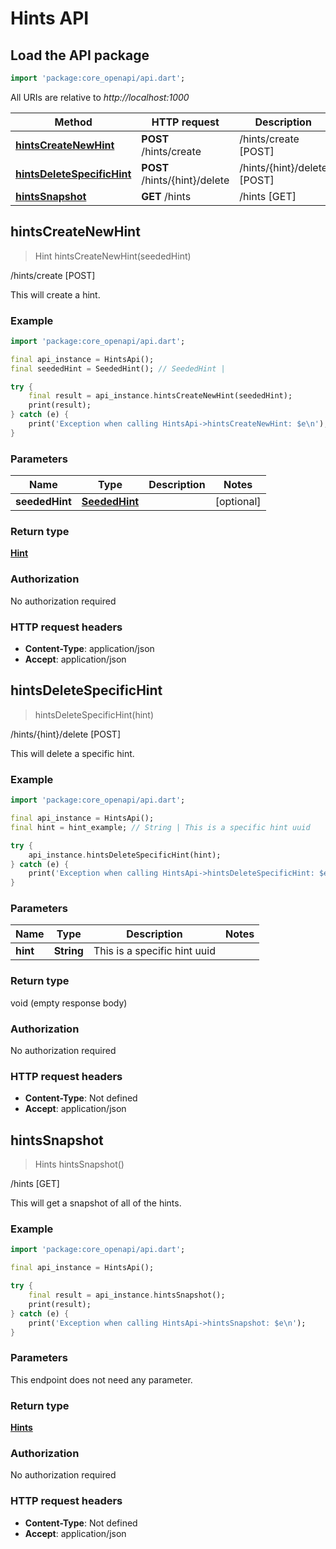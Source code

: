 # Hints API

## Load the API package
```dart
import 'package:core_openapi/api.dart';
```

All URIs are relative to *http://localhost:1000*

Method | HTTP request | Description
------------- | ------------- | -------------
[**hintsCreateNewHint**](HintsApi#hintscreatenewhint) | **POST** /hints/create | /hints/create [POST]
[**hintsDeleteSpecificHint**](HintsApi#hintsdeletespecifichint) | **POST** /hints/\{hint\}/delete | /hints/\{hint\}/delete [POST]
[**hintsSnapshot**](HintsApi#hintssnapshot) | **GET** /hints | /hints [GET]


## **hintsCreateNewHint**
> Hint hintsCreateNewHint(seededHint)

/hints/create [POST]

This will create a hint.

### Example
```dart
import 'package:core_openapi/api.dart';

final api_instance = HintsApi();
final seededHint = SeededHint(); // SeededHint | 

try {
    final result = api_instance.hintsCreateNewHint(seededHint);
    print(result);
} catch (e) {
    print('Exception when calling HintsApi->hintsCreateNewHint: $e\n');
}
```

### Parameters

Name | Type | Description  | Notes
------------- | ------------- | ------------- | -------------
 **seededHint** | [**SeededHint**](SeededHint)|  | [optional] 

### Return type

[**Hint**](Hint)

### Authorization

No authorization required

### HTTP request headers

 - **Content-Type**: application/json
 - **Accept**: application/json



## **hintsDeleteSpecificHint**
> hintsDeleteSpecificHint(hint)

/hints/\{hint\}/delete [POST]

This will delete a specific hint.

### Example
```dart
import 'package:core_openapi/api.dart';

final api_instance = HintsApi();
final hint = hint_example; // String | This is a specific hint uuid

try {
    api_instance.hintsDeleteSpecificHint(hint);
} catch (e) {
    print('Exception when calling HintsApi->hintsDeleteSpecificHint: $e\n');
}
```

### Parameters

Name | Type | Description  | Notes
------------- | ------------- | ------------- | -------------
 **hint** | **String**| This is a specific hint uuid | 

### Return type

void (empty response body)

### Authorization

No authorization required

### HTTP request headers

 - **Content-Type**: Not defined
 - **Accept**: application/json



## **hintsSnapshot**
> Hints hintsSnapshot()

/hints [GET]

This will get a snapshot of all of the hints.

### Example
```dart
import 'package:core_openapi/api.dart';

final api_instance = HintsApi();

try {
    final result = api_instance.hintsSnapshot();
    print(result);
} catch (e) {
    print('Exception when calling HintsApi->hintsSnapshot: $e\n');
}
```

### Parameters
This endpoint does not need any parameter.

### Return type

[**Hints**](Hints)

### Authorization

No authorization required

### HTTP request headers

 - **Content-Type**: Not defined
 - **Accept**: application/json



